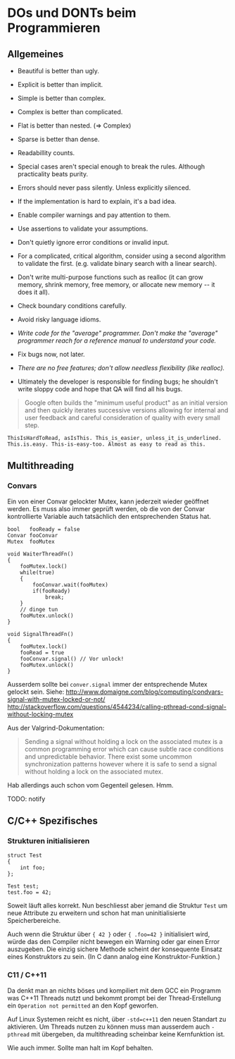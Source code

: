 DOs und DONTs beim Programmieren
================================

## Allgemeines

- Beautiful is better than ugly.
- Explicit is better than implicit.
- Simple is better than complex.
- Complex is better than complicated.
- Flat is better than nested. (=> Complex)
- Sparse is better than dense.
- Readabillity counts.
- Special cases aren't special enough to break the rules.
  Although practicality beats purity.
- Errors should never pass silently.
  Unless explicitly silenced.
- If the implementation is hard to explain, it's a bad idea.

- Enable compiler warnings and pay attention to them.
- Use assertions to validate your assumptions.
- Don't quietly ignore error conditions or invalid input.
- For a complicated, critical algorithm, consider using a second algorithm to validate the first. (e.g. validate binary search with a linear search).
- Don't write multi-purpose functions such as realloc (it can grow memory, shrink memory, free memory, or allocate new memory -- it does it all).
- Check boundary conditions carefully.
- Avoid risky language idioms.
- *Write code for the "average" programmer. Don't make the "average" programmer reach for a reference manual to understand your code.*
- Fix bugs now, not later.
- *There are no free features; don't allow needless flexibility (like realloc).*
- Ultimately the developer is responsible for finding bugs; he shouldn't write sloppy code and hope that QA will find all his bugs. 

> Google often builds the "minimum useful product" as an initial version and then quickly iterates successive versions allowing for internal and user feedback and careful consideration of quality with every small step.

    ThisIsHardToRead, asIsThis. This_is_easier, unless_it_is_underlined. This.is.easy. This-is-easy-too. Almost as easy to read as this.


## Multithreading

### Convars

Ein von einer Convar gelockter Mutex, kann jederzeit wieder geöffnet werden.
Es muss also immer geprüft werden, ob die von der Convar
kontrollierte Variable auch tatsächlich den entsprechenden Status hat.

    bool   fooReady = false
    Convar fooConvar
    Mutex  fooMutex

    void WaiterThreadFn()
    {
        fooMutex.lock()
        while(true)
        {
            fooConvar.wait(fooMutex)
            if(fooReady)
                break;
        }
        // dinge tun
        fooMutex.unlock()
    }

    void SignalThreadFn()
    {
        fooMutex.lock()
        fooRead = true
        fooConvar.signal() // Vor unlock!
        fooMutex.unlock()
    }

Ausserdem sollte bei `conver.signal` immer der entsprechende Mutex gelockt sein.
Siehe:
http://www.domaigne.com/blog/computing/condvars-signal-with-mutex-locked-or-not/
http://stackoverflow.com/questions/4544234/calling-pthread-cond-signal-without-locking-mutex

Aus der Valgrind-Dokumentation:
> Sending a signal without holding a lock on the associated mutex is a common
> programming error which can cause subtle race conditions and unpredictable behavior.
> There exist some uncommon synchronization patterns however
> where it is safe to send a signal without holding a lock on the associated mutex.

Hab allerdings auch schon vom Gegenteil gelesen. Hmm.

TODO: notify


## C/C++ Spezifisches

### Strukturen initialisieren
    struct Test
    {
        int foo;
    };

    Test test;
    test.foo = 42;

Soweit läuft alles korrekt.
Nun beschliesst aber jemand die Struktur `Test` um neue Attribute zu erweitern
und schon hat man uninitialisierte Speicherbereiche.

Auch wenn die Struktur über `{ 42 }` oder `{ .foo=42 }` initialisiert wird,
würde das den Compiler nicht bewegen ein Warning oder gar einen Error auszugeben.
Die einzig sichere Methode scheint der konsequente Einsatz eines Konstruktors zu sein.
(In C dann analog eine Konstruktor-Funktion.)


### C11 / C++11

Da denkt man an nichts böses und kompiliert mit dem GCC ein Programm was
C++11 Threads nutzt und bekommt prompt bei der Thread-Erstellung ein
`Operation not permitted` an den Kopf geworfen.

Auf Linux Systemen reicht es nicht, über `-std=c++11` den neuen Standart
zu aktivieren. Um Threads nutzen zu können muss man ausserdem auch `-pthread`
mit übergeben, da multithreading scheinbar keine Kernfunktion ist.

Wie auch immer. Sollte man halt im Kopf behalten.
